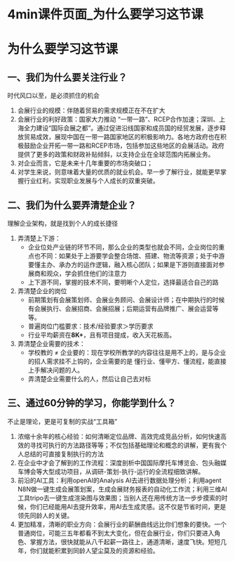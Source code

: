 # 4min课件页面_为什么要学习这节课

# 为什么要学习这节课

## 一、我们为什么要关注行业？

时代风口以至，是必须抓住的机会

1. 会展行业的规模：伴随着贸易的需求规模正在不在扩大
2. 会展行业的利好政策：国家大力推动 “一带一路”、RCEP合作加速；深圳、上海全力建设“国际会展之都”。通过促进沿线国家和成员国的经贸发展，逐步释放贸易成效，展现中国在一带一路国家地区的积极影响力。各地方政府也在积极鼓励企业开拓一带一路和RCEP市场，包括参加这些地区的会展活动。政府提供了更多的政策和财政补贴倾斜，以支持企业在全球范围内拓展业务。
3. 对企业而言，它是未来十几年重要的市场突破口；
4. 对学生来说，则意味着大量的优质的就业机会。早一步了解行业，就能更早掌握行业红利，实现职业发展与个人成长的双重突破。

## 二、我们为什么要弄清楚企业？

理解企业架构，就是找到个人的成长捷径

1. 弄清楚上下游：
    - 企业位处产业链的环节不同，那么企业的类型也就会不同，企业岗位的重点也不同：如果处于上游要学会整合场馆、搭建、物流等资源；处于中游要懂主办、承办方的运作逻辑，融入核心团队；如果是下游则直接面对参展商和观众，学会抓住他们的注意力
    - 上下游不同，掌握的技术不同，要明晰个人定位，选择最适合自己的路
2. 弄清楚企业的岗位
    - 前期策划有会展策划师、会展业务顾问、会展设计师；在中期执行的时候有会展执行、会展招商、会展招展；后期运营有品牌推广、展会运营等等。
    - 普遍岗位门槛要求：技术/经验要求＞学历要求
    - 行业平均薪资在**8K+**，且有项目提成，收入天花板高。
3. 弄清楚企业需要的技术：
    - 学校教的 ≠ 企业要的：现在学校所教学的内容往往是用不上的，是与企业的招人需求挂不上钩的，企业需要的是 懂行业、懂甲方、懂流程，能直接上手解决问题的人。
    - 弄清楚企业需要什么的人，然后让自己去对标

## 三、通过60分钟的学习，你**能学到什么？**

不止是理论，更是可复制的实战“工具箱”

1. 浓缩十余年的核心经验：如何清晰定位品牌、高效完成竞品分析，如何快速高效的寻找可执行的方法路径等等；不仅包括基础理论和概念的讲解，更有我个人总结的可直接复制执行的方法
2. 在企业中才会了解到的工作流程：深度剖析中国国际摩托车博览会、包头融媒车博会等大型成功项目，从调研-策划-执行-运行的全流程细致讲解。
3. 前沿的AI工具：利用openAI的Analysis AI去进行数据处理分析；利用agent N8N做一键生成会展策划案，生成会展财务报表的自动化工作流；利用三维AI工具tripo去一键生成渲染图与效果图；当别人还在用传统方法一步步摸索的时候，你们已经能用AI去提升效率，用AI去生成灵感。这不仅是节省时间，更是领先同龄人的关键。
4. 更加精准，清晰的职业方向：会展行业的薪酬曲线远比你们想象的要快。一个普通岗位，可能三五年都看不到太大变化，但在会展行业，你们只要进入角色、掌握方法，很快就能从八千起薪一路往上，通道清晰，速度飞快。短短几年，你们就能积累到同龄人望尘莫及的资源和经验。